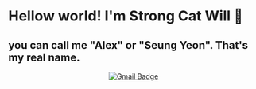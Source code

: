 # Hellow world! I'm Strong Cat Will 👋
## you can call me "Alex" or "Seung Yeon". That's my real name. 


  <div align=center>
	
  [![Gmail Badge](https://img.shields.io/badge/Gmail-d14836?style=flat-square&logo=Gmail&logoColor=white&link=mailto:ssyysskywalker@gmail.com)](ssyysskywalker@gmail.com)
	
  </div>
